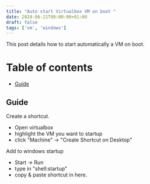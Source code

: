 ```yaml
---
title: "Auto start Virtualbox VM on boot "
date: 2020-06-21T00:00:00+01:00
draft: false
tags: ['vm', 'windows']
---
```


This post details how to start automatically a VM on boot.

# Table of contents

* [Guide](#guide)

## Guide

Create a shortcut.
   - Open virtualbox
   - highlight the VM you want to startup
   - click "Machine" -> "Create Shortcut on Desktop"
   
Add to windows startup
   - Start -> Run
   - type in "shell:startup"
   - copy & paste shortcut in here.